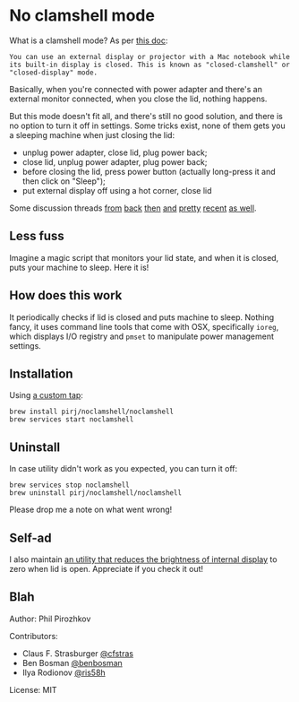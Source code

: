 # No clamshell mode

What is a clamshell mode? As per [this doc](https://support.apple.com/en-us/HT201834):

    You can use an external display or projector with a Mac notebook while its built-in display is closed. This is known as "closed-clamshell" or "closed-display" mode.

Basically, when you're connected with power adapter and there's an external monitor connected, when you close the lid, nothing happens.

But this mode doesn't fit all, and there's still no good solution, and there is no option to turn it off in settings. Some tricks exist, none of them gets you a sleeping machine when just closing the lid:

  - unplug power adapter, close lid, plug power back;
  - close lid, unplug power adapter, plug power back;
  - before closing the lid, press power button (actually long-press it and then click on "Sleep");
  - put external display off using a hot corner, close lid

Some discussion threads [from](https://discussions.apple.com/thread/3196000) [back](http://forums.macrumors.com/threads/clamshell-mode-vs-sleep.1468082/) [then](http://apple.stackexchange.com/questions/18037/why-wont-closing-the-lid-sleep-my-macbook-pro-with-external-monitor-attached-af) [and](http://apple.stackexchange.com/questions/19932/force-macbook-to-sleep-when-lid-closed-and-external-monitor-connected-in-lion) [pretty](http://apple.stackexchange.com/questions/90692/turn-off-both-displays-when-in-clamshell-mode) [recent](http://apple.stackexchange.com/questions/152777/how-to-disable-clamshell-mode-in-yosemite) [as well](http://superuser.com/questions/797755/disable-clamshell-mode-in-os-x-mountain-lion).

## Less fuss

Imagine a magic script that monitors your lid state, and when it is closed, puts your machine to sleep.
Here it is!

## How does this work

It periodically checks if lid is closed and puts machine to sleep. Nothing fancy, it uses command line tools that come with OSX, specifically `ioreg`, which displays I/O registry and `pmset` to manipulate power management settings.

## Installation

Using [a custom tap](https://github.com/pirj/homebrew-noclamshell):

    brew install pirj/noclamshell/noclamshell
    brew services start noclamshell

## Uninstall

In case utility didn't work as you expected, you can turn it off:

    brew services stop noclamshell
    brew uninstall pirj/noclamshell/noclamshell

Please drop me a note on what went wrong!

## Self-ad

I also maintain [an utility that reduces the brightness of internal display](https://github.com/pirj/nobacklight) to zero when lid is open. Appreciate if you check it out!

## Blah

Author: Phil Pirozhkov

Contributors:
 - Claus F. Strasburger [@cfstras](https://github.com/cfstras)
 - Ben Bosman [@benbosman](https://github.com/benbosman)
 - Ilya Rodionov [@ris58h](https://github.com/ris58h)

License: MIT
